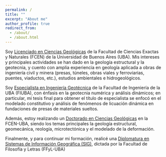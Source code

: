 ```yaml
---
permalink: /
title: ""
excerpt: "About me"
author_profile: true
redirect_from: 
  - /about/
  - /about.html
---
```


Soy [Licenciado en Ciencias Geológicas](http://www.gl.fcen.uba.ar/index.php/academico/carrera-de-lic-en-cs-geologicas/) de la Facultad de Ciencias Exactas y Naturales (FCEN) de la Universidad de Buenos Aires (UBA). Mis intereses y principales actividades se han dado en la geología estructural y la geotecnia, y cuento con amplia experiencia en geología aplicada a obras de ingeniería civil y minera (presas, túneles, obras viales y ferroviarias, puentes, viaductos, etc.), estudios ambientales e hidrogeológicos.
  
Soy [Especialista en Ingeniería Geotécnica](https://campusposgrado.fi.uba.ar/course/view.php?id=314) de la Facultad de Ingeniería de la UBA (FIUBA), con énfasis en la geotecnia numérica y análisis dinámicos; en particular, mi tesis final para obtener el título de especialista se enfocó en el modelado constitutivo y análisis de fenómenos de licuación dinámica en fundaciones de presas de materiales sueltos.

Además, estoy realizando un [Doctorado en Ciencias Geológicas](http://www.gl.fcen.uba.ar/index.php/academico/carrera-de-doctorado-en-cs-geol-gicas/) en la FCEN-UBA, siendo los temas principales la geología estructural, geomecánica, reología, microtectónica y el modelado de la deformación. 

Finalmente, y para continuar mi formación, realicé una [Diplomatura en Sistemas de Información Geográfica (SIG)](http://transferencia.filo.uba.ar/trayectos/diplomatura-de-extensi%C3%B3n-universitaria-en-sistemas-de-informaci%C3%B3n-geogr%C3%A1fica-sig), dictada por la Facultad de Filosofía y Letras (FFyL-UBA)



